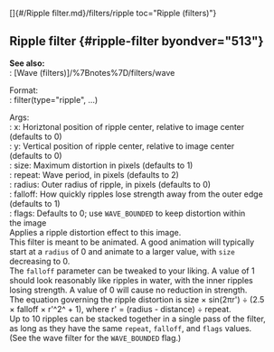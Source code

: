 []{#/Ripple filter.md}/filters/ripple toc="Ripple (filters)"}    
## Ripple filter {#ripple-filter byondver="513"}    
**See also:**    
:   [Wave (filters)]/%7Bnotes%7D/filters/wave    
<!-- -->    
Format:    
:   filter(type=\"ripple\", \...)    
<!-- -->    
Args:    
:   x: Horiztonal position of ripple center, relative to image center    
    (defaults to 0)    
:   y: Vertical position of ripple center, relative to image center    
    (defaults to 0)    
:   size: Maximum distortion in pixels (defaults to 1)    
:   repeat: Wave period, in pixels (defaults to 2)    
:   radius: Outer radius of ripple, in pixels (defaults to 0)    
:   falloff: How quickly ripples lose strength away from the outer edge    
    (defaults to 1)    
:   flags: Defaults to 0; use `WAVE_BOUNDED` to keep distortion within    
    the image    
Applies a ripple distortion effect to this image.    
This filter is meant to be animated. A good animation will typically    
start at a `radius` of 0 and animate to a larger value, with `size`    
decreasing to 0.    
The `falloff` parameter can be tweaked to your liking. A value of 1    
should look reasonably like ripples in water, with the inner ripples    
losing strength. A value of 0 will cause no reduction in strength.    
The equation governing the ripple distortion is size × sin(2πr\') ÷ (2.5    
× falloff × r\'^2^ + 1), where r\' = (radius - distance) ÷ repeat.    
Up to 10 ripples can be stacked together in a single pass of the filter,    
as long as they have the same `repeat`, `falloff`, and `flags` values.    
(See the wave filter for the `WAVE_BOUNDED` flag.)  